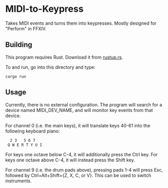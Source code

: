 MIDI-to-Keypress
================

Takes MIDI events and turns them into keypresses.  Mostly designed for "Perform" in FFXIV.

Building
--------

This program requires Rust.  Download it from [rustup.rs](https://rustup.rs).

To and run, go into this directory and type:

````
cargo run
````

Usage
-----

Currently, there is no external configuration.  The program will search for a device named MIDI\_DEV\_NAME, and will monitor key events from that device.

For channel 0 (i.e. the main keys), it will translate keys 40-61 into the following keyboard piano:

````
  2 3   5 6 7
 Q W E R T Y U I
````

For keys one octave below C-4, it will additionally press the Ctrl key.  For keys one octave above C-4, it will instead press the Shift key.

For channel 9 (i.e. the drum pads above), pressing pads 1-4 will press Esc, followed by Ctrl+Alt+Shift+{Z, X, C, or V}.  This can be used to switch instruments.